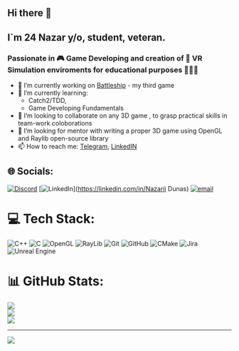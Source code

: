 ## Hi there 👋
## I`m 24 Nazar y/o, student, veteran.
### Passionate in 🎮 Game Developing and creation of 🥽 VR Simulation  enviroments for educational purposes 🧑🏻‍🏫

- 🔭 I’m currently working on [Battleship](https://github.com/Nazar2347/Battleship) - my third game 
- 🌱 I’m currently learning: 
  - Catch2/TDD,
  - Game Developing Fundamentals
- 🤝 I’m looking to collaborate on any 3D game , to grasp practical skills in team-work coloborations
- 👀 I’m looking for mentor with writing a proper 3D game using OpenGL and Raylib open-source library
- 📫 How to reach me: [Telegram](), [LinkedIN](https://www.linkedin.com/in/nazar-dunas-84b57927a/)

 
## 🌐 Socials:
[![Discord](https://img.shields.io/badge/Discord-%237289DA.svg?logo=discord&logoColor=white)](https://discord.gg/nazar2358) [![LinkedIn](https://img.shields.io/badge/LinkedIn-%230077B5.svg?logo=linkedin&logoColor=white)](https://linkedin.com/in/Nazarii Dunas) [![email](https://img.shields.io/badge/Email-D14836?logo=gmail&logoColor=white)](mailto:dunas.nazar@gmail.com) 

# 💻 Tech Stack:
![C++](https://img.shields.io/badge/c++-%2300599C.svg?style=for-the-badge&logo=c%2B%2B&logoColor=white) ![C](https://img.shields.io/badge/c-%2300599C.svg?style=for-the-badge&logo=c&logoColor=white) ![OpenGL](https://img.shields.io/badge/OpenGL-%23FFFFFF.svg?style=for-the-badge&logo=opengl) ![RayLib](https://img.shields.io/badge/RAYLIB-FFFFFF?style=for-the-badge&logo=raylib&logoColor=black) ![Git](https://img.shields.io/badge/git-%23F05033.svg?style=for-the-badge&logo=git&logoColor=white) ![GitHub](https://img.shields.io/badge/github-%23121011.svg?style=for-the-badge&logo=github&logoColor=white) ![CMake](https://img.shields.io/badge/CMake-%23008FBA.svg?style=for-the-badge&logo=cmake&logoColor=white) ![Jira](https://img.shields.io/badge/jira-%230A0FFF.svg?style=for-the-badge&logo=jira&logoColor=white) ![Unreal Engine](https://img.shields.io/badge/unrealengine-%23313131.svg?style=for-the-badge&logo=unrealengine&logoColor=white)
# 📊 GitHub Stats:
![](https://github-readme-stats.vercel.app/api?username=Nazar2347&theme=highcontrast&hide_border=false&include_all_commits=true&count_private=true)<br/>
![](https://nirzak-streak-stats.vercel.app/?user=Nazar2347&theme=highcontrast&hide_border=false)<br/>
![](https://github-readme-stats.vercel.app/api/top-langs/?username=Nazar2347&theme=highcontrast&hide_border=false&include_all_commits=true&count_private=true&layout=compact)

---
[![](https://visitcount.itsvg.in/api?id=Nazar2347&icon=5&color=0)](https://visitcount.itsvg.in)

<!-- Proudly created with GPRM ( https://gprm.itsvg.in ) -->
<!--
**Nazar2347/Nazar2347** is a ✨ _special_ ✨ repository because its `README.md` (this file) appears on your GitHub profile.

Here are some ideas to get you started:


-->
